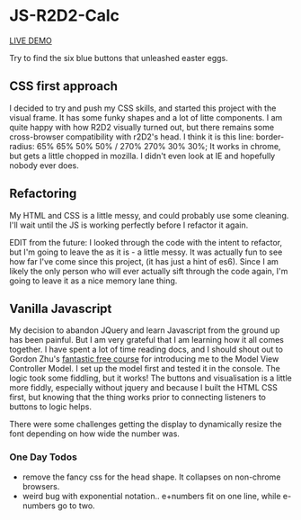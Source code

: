# JS-R2D2-Calc
[LIVE DEMO](http://www.timmday.com/projects/jsCalc/calculator-index.html)

Try to find the six blue buttons that unleashed easter eggs.

## CSS first approach
I decided to try and push my CSS skills, and started this project with the visual frame. It has some funky shapes and a lot of litte components.
I am quite happy with how R2D2 visually turned out, but there remains some cross-browser compatibility with r2D2's head.
I think it is this line: border-radius: 65% 65% 50% 50% / 270% 270% 30% 30%;
It works in chrome, but gets a little chopped in mozilla. I didn't even look at IE and hopefully nobody ever does.

## Refactoring
My HTML and CSS is a little messy, and could probably use some cleaning. I'll wait until the JS is working perfectly before I refactor it again.

EDIT from the future: I looked through the code with the intent to refactor, but I'm going to leave the as it is - a little messy.
It was actually fun to see how far I've come since this project, (it has just a hint of es6). Since I am likely the only person who will ever actually sift through the code again, I'm going to leave it as a nice memory lane thing.

## Vanilla Javascript
My decision to abandon JQuery and learn Javascript from the ground up has been painful. But I am very grateful that I am learning how it all comes together.
I have spent a lot of time reading docs, and I should shout out to Gordon Zhu's [fantastic free course](https://watchandcode.com) for introducing me to the Model View Controller Model. I set up the model first and tested it in the console. The logic took some fiddling, but it works!
The buttons and visualisation is a little more fiddly, especially without jquery and because I built the HTML CSS first, but knowing that the thing works prior to connecting listeners to buttons to logic helps.

There were some challenges getting the display to dynamically resize the font depending on how wide the number was.

### One Day Todos
- remove the fancy css for the head shape. It collapses on non-chrome browsers. 
- weird bug with exponential notation.. e+numbers fit on one line, while e-numbers go to two.
